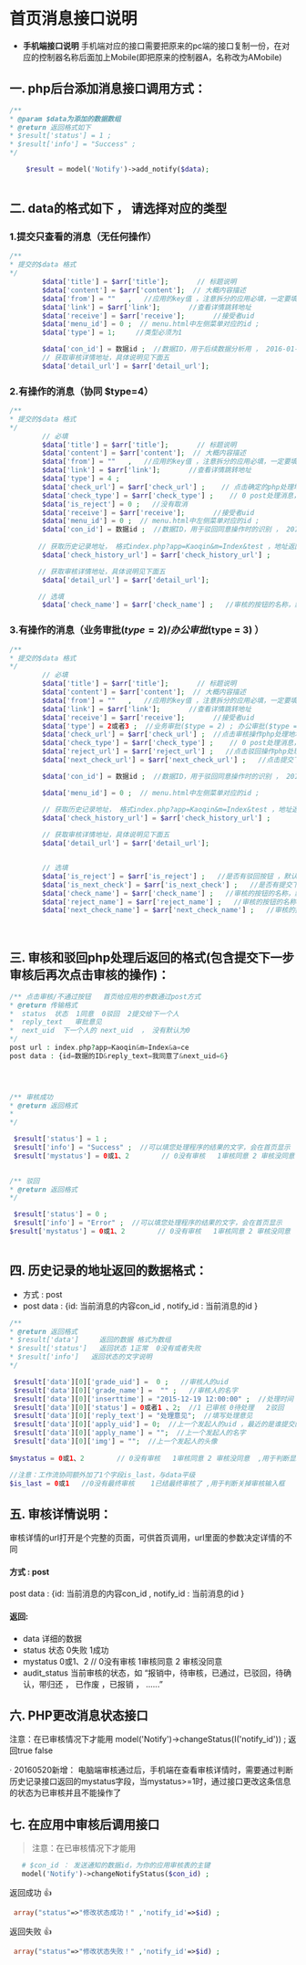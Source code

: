 # 首页消息接口说明

- **手机端接口说明**
   手机端对应的接口需要把原来的pc端的接口复制一份，在对应的控制器名称后面加上Mobile(即把原来的控制器A，名称改为AMobile)


## 一. php后台添加消息接口调用方式：
```` php
/**
* @param $data为添加的数据数组
* @return 返回格式如下
* $result['status'] = 1 ; 
* $result['info'] = "Success" ; 
*/ 

    $result = model('Notify')->add_notify($data);
 
````


## 二. data的格式如下 ， 请选择对应的类型

###  1.提交只查看的消息（无任何操作）

```` php
/** 
* 提交的$data 格式  
*/
        $data['title'] = $arr['title'];       // 标题说明 
        $data['content'] = $arr['content'];  // 大概内容描述
        $data['from'] = ""   ,   //应用的key值 ，注意拆分的应用必填，一定要填写拆分后的应用的key ，非拆分的应用可自动获取key  ,20160221新增 ,一个应用中多有个类型的消息，配置from时直接在后面加-1,-2等
        $data['link'] = $arr['link'];       //查看详情跳转地址
        $data['receive'] = $arr['receive'];       //接受者uid
        $data['menu_id'] = 0 ;  // menu.html中左侧菜单对应的id ;
        $data['type'] = 1;     //类型必须为1

        $data['con_id'] = 数据id ;  //数据ID，用于后续数据分析用 ， 2016-01-31新加
        // 获取审核详情地址，具体说明见下面五
        $data['detail_url'] = $arr['detail_url'];   

```` 

###  2.有操作的消息（协同 $type=4）

```` php
/** 
* 提交的$data 格式  
*/
        // 必填
        $data['title'] = $arr['title'];       // 标题说明
        $data['content'] = $arr['content'];  // 大概内容描述
        $data['from'] = ""   ,   //应用的key值 ，注意拆分的应用必填，一定要填写拆分后的应用的key ，非拆分的应用可自动获取key  20160221新增,一个应用中多有个类型的消息，配置from时直接在后面加-1,-2等
        $data['link'] = $arr['link'];       //查看详情跳转地址
        $data['type'] = 4 ; 
        $data['check_url'] = $arr['check_url'] ;    // 点击确定的php处理地址
        $data['check_type'] = $arr['check_type'] ;    // 0 post处理消息， 1打开新窗口，进入应用处理消息 ， 2016-12-2新增
        $data['is_reject'] = 0 ;   //没有取消 
        $data['receive'] = $arr['receive'];       //接受者uid
        $data['menu_id'] = 0 ;  // menu.html中左侧菜单对应的id ;
        $data['con_id'] = 数据id ;  //数据ID，用于驳回同意操作时的识别 ， 2016-01-31新加
       
       // 获取历史记录地址， 格式index.php?app=Kaoqin&m=Index&test ，地址返回json格式  , 注意不用在后面带id参数
        $data['check_history_url'] = $arr['check_history_url'] ;

       // 获取审核详情地址，具体说明见下面五
        $data['detail_url'] = $arr['detail_url'];   

       // 选填	
        $data['check_name'] = $arr['check_name'] ;   //审核的按钮的名称，默认：审核
```` 

###  3.有操作的消息（业务审批($type = 2)/办公审批($type = 3) ）

```` php
/** 
* 提交的$data 格式  
*/
        // 必填
        $data['title'] = $arr['title'];       // 标题说明
        $data['content'] = $arr['content'];  // 大概内容描述
        $data['from'] = ""   ,   //应用的key值 ，注意拆分的应用必填，一定要填写拆分后的应用的key ，非拆分的应用可自动获取key  20160221新增
        $data['link'] = $arr['link'];       //查看详情跳转地址
        $data['receive'] = $arr['receive'];       //接受者uid
        $data['type'] = 2或者3 ;  //业务审批($type = 2) ; 办公审批($type = 3) 
        $data['check_url'] = $arr['check_url'] ;  //点击审核操作php处理地址
        $data['check_type'] = $arr['check_type'] ;    // 0 post处理消息， 1打开新窗口，进入应用处理消息 ， 2016-12-2新增
        $data['reject_url'] = $arr['reject_url'] ;   //点击驳回操作php处理地址
        $data['next_check_url'] = $arr['next_check_url'] ;   //点击提交下一个人审核的php处理地址

        $data['con_id'] = 数据id ;  //数据ID，用于驳回同意操作时的识别 ， 2016-01-31新加

        $data['menu_id'] = 0 ;  // menu.html中左侧菜单对应的id ;

        // 获取历史记录地址， 格式index.php?app=Kaoqin&m=Index&test ，地址返回json格式   , 注意不用在后面带id参数
        $data['check_history_url'] = $arr['check_history_url'] ;	
        
        // 获取审核详情地址，具体说明见下面五
        $data['detail_url'] = $arr['detail_url'];   


        // 选填
        $data['is_reject'] = $arr['is_reject'] ;   //是否有驳回按钮 ，默认1：有   ，0：无
        $data['is_next_check'] = $arr['is_next_check'] ;   //是否有提交下一步审核的按钮， 默认1：有   ，0：无
        $data['check_name'] = $arr['check_name'] ;   //审核的按钮的名称，默认：审核
        $data['reject_name'] = $arr['reject_name'] ;   //审核的按钮的名称，默认：驳回
        $data['next_check_name'] = $arr['next_check_name'] ;   //审核的按钮的名称，默认：提交下一步审核	
        
        	
````

## 三. 审核和驳回php处理后返回的格式(包含提交下一步审核后再次点击审核的操作)： 

```` php
/** 点击审核/不通过按钮   首页给应用的参数通过post方式
* @return 传输格式
*  status  状态  1同意  0驳回  2提交给下一个人
*  reply_text   审批意见
*  next_uid  下一个人的 next_uid  ， 没有默认为0
*/ 
post url : index.php?app=Kaoqin&m=Index&a=ce
post data : {id=数据的ID&reply_text=我同意了&next_uid=6}


    
````

```` php
/** 审核成功
* @return 返回格式
* 
*/ 

 $result['status'] = 1 ; 
 $result['info'] = "Success" ;  //可以填您处理程序的结果的文字，会在首页显示 
 $result['mystatus'] = 0或1、2        // 0没有审核   1审核同意 2 审核没同意  ,用于判断应用里面审核了，首页再次操作审核
    
````

```` php
/** 驳回
* @return 返回格式
*/ 

 $result['status'] = 0 ; 
 $result['info'] = "Error" ;  //可以填您处理程序的结果的文字，会在首页显示 
$result['mystatus'] = 0或1、2        // 0没有审核   1审核同意 2 审核没同意  ,用于判断应用里面审核了，首页再次操作审核
    
````


## 四. 历史记录的地址返回的数据格式： 


- 方式 : post
- post data : {id: 当前消息的内容con_id  , notify_id : 当前消息的id }

```` php
/** 
* @return 返回格式
* $result['data']     返回的数据 格式为数组
* $result['status']   返回状态 1正常  0没有或者失败
* $result['info']   返回状态的文字说明
*/ 

 $result['data'][0]['grade_uid'] =  0 ;   //审核人的uid 
 $result['data'][0]['grade_name'] =  "" ;   //审核人的名字
 $result['data'][0]['inserttime'] = "2015-12-19 12:00:00" ;  //处理时间  ，用友好时间处理过的 
 $result['data'][0]['status'] = 0或者1 、2;  //1 已审核 0待处理   2驳回
 $result['data'][0]['reply_text'] = "处理意见";  //填写处理意见
 $result['data'][0]['apply_uid'] = 0;  //上一个发起人的uid ，最近的是谁提交的
 $result['data'][0]['apply_name'] = "";  //上一个发起人的名字 
 $result['data'][0]['img'] = "";  //上一个发起人的头像
    
$mystatus = 0或1、2        // 0没有审核   1审核同意 2 审核没同意  ,用于判断显示按钮

//注意：工作流协同额外加了1个字段is_last，与data平级
$is_last = 0或1   //0没有最终审核    1已结最终审核了 ,用于判断关掉审核输入框

````

##  五. 审核详情说明： 
   审核详情的url打开是个完整的页面，可供首页调用，url里面的参数决定详情的不同
#### 方式 : post
   post data : {id: 当前消息的内容con_id  , notify_id : 当前消息的id }
#### 返回:
- data 详细的数据 
- status  状态  0失败  1成功
- mystatus    0或1、2        // 0没有审核   1审核同意 2 审核没同意
- audit_status  当前审核的状态，如 “报销中，待审核，已通过，已驳回，待确认，带归还 ， 已作废 ，已报销 ， ......”


##  六. PHP更改消息状态接口
  注意：在已审核情况下才能用
   model('Notify')->changeStatus(I('notify_id')) ;
返回true false

· 20160520新增：
  电脑端审核通过后，手机端在查看审核详情时，需要通过判断历史记录接口返回的mystatus字段，当mystatus>=1时，通过接口更改这条信息的状态为已审核并且不能操作了


##  七. 在应用中审核后调用接口
 > 注意：在已审核情况下才能用
```` php
   # $con_id ： 发送通知的数据id，为你的应用审核表的主键
   model('Notify')->changeNotifyStatus($con_id) ;
````
返回成功 :+1: 
```` php
 array("status"=>"修改状态成功！" ,'notify_id'=>$id) ;
````
返回失败 :+1: 
```` php
 array("status"=>"修改状态失败！" ,'notify_id'=>$id) ;
````